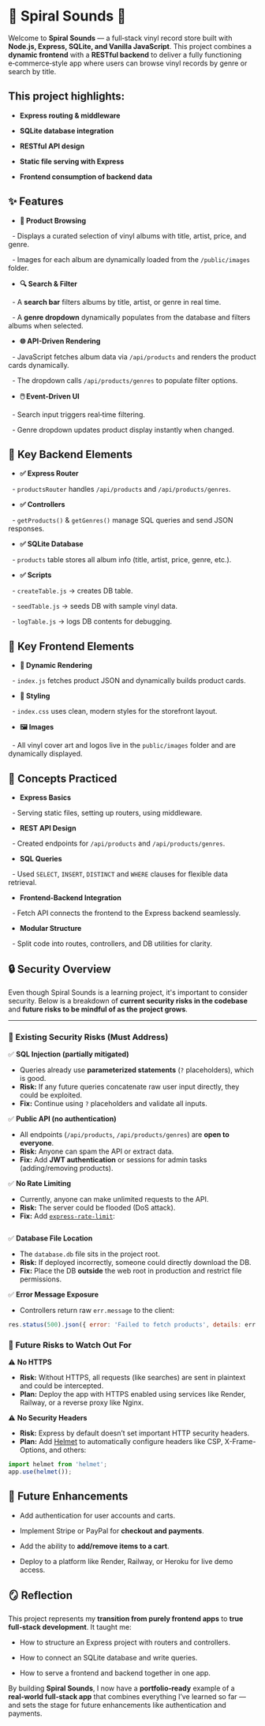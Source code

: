 # 🎵 Spiral Sounds 🎵

Welcome to **Spiral Sounds** — a full‑stack vinyl record store built with **Node.js, Express, SQLite, and Vanilla JavaScript**. This project combines a **dynamic frontend** with a **RESTful backend** to deliver a fully functioning e‑commerce‑style app where users can browse vinyl records by genre or search by title.



## This project highlights:

- **Express routing & middleware**

- **SQLite database integration**

- **RESTful API design**

- **Static file serving with Express**

- **Frontend consumption of backend data**



## ✨ Features

- **📀 Product Browsing**

&nbsp; - Displays a curated selection of vinyl albums with title, artist, price, and genre.

&nbsp; - Images for each album are dynamically loaded from the `/public/images` folder.



- **🔍 Search & Filter**

&nbsp; - A **search bar** filters albums by title, artist, or genre in real time.

&nbsp; - A **genre dropdown** dynamically populates from the database and filters albums when selected.



- **🌐 API-Driven Rendering**

&nbsp; - JavaScript fetches album data via `/api/products` and renders the product cards dynamically.

&nbsp; - The dropdown calls `/api/products/genres` to populate filter options.



- **🖱️ Event-Driven UI**

&nbsp; - Search input triggers real‑time filtering.

&nbsp; - Genre dropdown updates product display instantly when changed.



## 🧱 Key Backend Elements

- **✅ Express Router**

&nbsp; - `productsRouter` handles `/api/products` and `/api/products/genres`.

- **✅ Controllers**

&nbsp; - `getProducts()` & `getGenres()` manage SQL queries and send JSON responses.

- **✅ SQLite Database**

&nbsp; - `products` table stores all album info (title, artist, price, genre, etc.).

- **✅ Scripts**

&nbsp; - `createTable.js` → creates DB table.

&nbsp; - `seedTable.js` → seeds DB with sample vinyl data.

&nbsp; - `logTable.js` → logs DB contents for debugging.



## 🎨 Key Frontend Elements

- **📐 Dynamic Rendering**

&nbsp; - `index.js` fetches product JSON and dynamically builds product cards.

- **🎨 Styling**

&nbsp; - `index.css` uses clean, modern styles for the storefront layout.

- **🖼️ Images**

&nbsp; - All vinyl cover art and logos live in the `public/images` folder and are dynamically displayed.



## 🧠 Concepts Practiced

- **Express Basics**

&nbsp; - Serving static files, setting up routers, using middleware.

- **REST API Design**

&nbsp; - Created endpoints for `/api/products` and `/api/products/genres`.

- **SQL Queries**

&nbsp; - Used `SELECT`, `INSERT`, `DISTINCT` and `WHERE` clauses for flexible data retrieval.

- **Frontend-Backend Integration**

&nbsp; - Fetch API connects the frontend to the Express backend seamlessly.

- **Modular Structure**

&nbsp; - Split code into routes, controllers, and DB utilities for clarity.

## 🔒 Security Overview

Even though Spiral Sounds is a learning project, it's important to consider security. Below is a breakdown of **current security risks in the codebase** and **future risks to be mindful of as the project grows**.

---

### 🚨 Existing Security Risks (Must Address)

✅ **SQL Injection (partially mitigated)**  
- Queries already use **parameterized statements** (`?` placeholders), which is good.  
- **Risk:** If any future queries concatenate raw user input directly, they could be exploited.  
- **Fix:** Continue using `?` placeholders and validate all inputs.

✅ **Public API (no authentication)**  
- All endpoints (`/api/products`, `/api/products/genres`) are **open to everyone**.  
- **Risk:** Anyone can spam the API or extract data.  
- **Fix:** Add **JWT authentication** or sessions for admin tasks (adding/removing products).

✅ **No Rate Limiting**  
- Currently, anyone can make unlimited requests to the API.  
- **Risk:** The server could be flooded (DoS attack).  
- **Fix:** Add [`express-rate-limit`](https://www.npmjs.com/package/express-rate-limit):  
```js import rateLimit from 'express-rate-limit'; const limiter = rateLimit({ windowMs: 15 * 60 * 1000, max: 100 }); app.use(limiter);
```

✅ **Database File Location**  
- The `database.db` file sits in the project root.  
- **Risk:** If deployed incorrectly, someone could directly download the DB.  
- **Fix:** Place the DB **outside** the web root in production and restrict file permissions.

✅ **Error Message Exposure**  
- Controllers return raw `err.message` to the client:  
```js
res.status(500).json({ error: 'Failed to fetch products', details: err.message })
```
### 🔮 Future Risks to Watch Out For

⚠️ **No HTTPS**  
- **Risk:** Without HTTPS, all requests (like searches) are sent in plaintext and could be intercepted.  
- **Plan:** Deploy the app with HTTPS enabled using services like Render, Railway, or a reverse proxy like Nginx.

⚠️ **No Security Headers**  
- **Risk:** Express by default doesn’t set important HTTP security headers.  
- **Plan:** Add [Helmet](https://github.com/helmetjs/helmet) to automatically configure headers like CSP, X-Frame-Options, and others:
```js
import helmet from 'helmet';
app.use(helmet());
```


## 🚀 Future Enhancements

- Add authentication for user accounts and carts.

- Implement Stripe or PayPal for **checkout and payments**.

- Add the ability to **add/remove items to a cart**.

- Deploy to a platform like Render, Railway, or Heroku for live demo access.



## 🪞 Reflection

This project represents my **transition from purely frontend apps** to **true full‑stack development**. It taught me:



- How to structure an Express project with routers and controllers.

- How to connect an SQLite database and write queries.

- How to serve a frontend and backend together in one app.



By building **Spiral Sounds**, I now have a **portfolio‑ready** example of a **real‑world full‑stack app** that combines everything I’ve learned so far — and sets the stage for future enhancements like authentication and payments.



